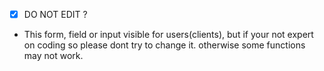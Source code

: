  - [x] DO NOT EDIT ?
 - This form, field or input visible for users(clients), but if your not expert on coding so please dont try to change it. otherwise some functions may not work.


